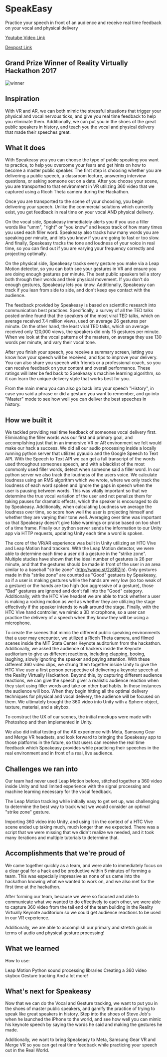 # SpeakEasy

Practice your speech in front of an audience and receive real time feedback on your vocal and physical delivery

[Youtube Video Link](https://www.youtube.com/watch?v=g6q7rjH1Efc&t=3s)

[Devpost Link](https://devpost.com/software/speakeasy-5wl7z2)

## Grand Prize Winner of Reality Virtually Hackathon 2017

![winner](https://pbs.twimg.com/media/DLvscVLUMAI2B0H?format=jpg&name=4096x4096)

## Inspiration
With VR and AR, we can both mimic the stressful situations that trigger your physical and vocal nervous ticks, and give you real time feedback to help you eliminate them. Additionally, we can put you in the shoes of the great public speakers in history, and teach you the vocal and physical delivery that made their speeches great.

## What it does
With Speakeasy you you can choose the type of public speaking you want to practice, to help you overcome your fears and get hints on how to become a master public speaker. The first step is choosing whether you are delivering a public speech, a classroom lecture, answering interview questions, or asking someone out on a date. After you choose your scene, you are transported to that environment in VR utilizing 360 video that we captured using a Ricoh Theta camera during the Hackathon.

Once you are transported to the scene of your choosing, you begin delivering your speech. Unlike the commercial solutions which currently exist, you get feedback in real time on your vocal AND physical delivery.

On the vocal side, Speakeasy immediately alerts you if you use a filler words like "umm", "right" or "you know" and keeps track of how many times you used each filler word. Speakeasy also tracks how many words you are speaking per minute, and lets you know if you are going to fast or too slow. And finally, Speakeasy tracks the tone and loudness of your voice in real time, so you can find out if you are varying your frequency correctly and projecting optimally.

On the physical side, Speakeasy tracks every gesture you make via a Leap Motion detector, so you can both see your gestures in VR and ensure you are doing enough gestures per minute. The best public speakers tell a story both through their words and their physical movement. If you don't do enough gestures, Speakeasy lets you know. Additionally, Speakeasy can track if you lean from side to side, and don't keep eye contact with the audience.

The feedback provided by Speakeasy is based on scientific research into communication best practices. Specifically, a survey of all the TED talks posted online found that the speakers of the most viral TED talks, which on average received 7.4 million views, used on average 26 gestures per minute. On the other hand, the least viral TED talks, which on average received only 120,000 views, the speakers did only 15 gestures per minute. When we look at the vocal patterns of the masters, on average they use 130 words per minute, and vary their vocal tone.

After you finish your speech, you receive a summary screen, letting you know how your speech will be received, and tips to improve your delivery. You can also share you speech with friends or a professional coach, so you can receive feedback on your content and overall performance. These ratings will later be fed back to Speakeasy's machine learning algorithm, so it can learn the unique delivery style that works best for you.

From the main menu you can also go back into your speech "History", in case you said a phrase or did a gesture you want to remember, and go into "Master" mode to see how well you can deliver the best speeches in history.

## How we built it
We tackled providing real time feedback of someones vocal delivery first. Eliminating the filler words was our first and primary goal, and accomplishing just that in an immersive VR or AR environment we felt would make our hack a success. We did all our audio processing inside a locally running python server that utilizes pyaudio and the Google Speech to Text API. With the Speech to Text API we can get a full transcript of the words used throughout someones speech, and with a blacklist of the most commonly used filler words, detect when someone said a filler word. In our python server we also track the loudness of the users voice. We calculate loudness using an RMS algorithm which we wrote, where we only track the loudness of each word spoken and ignore the gaps in speech when the user is pausing between words. This was vitally important so that we determine the true vocal variation of the user and not penalize them for taking pauses for dramatic effects, which the speaker is encouraged to do by Speakeasy. Additionally, when calculating Loudness we average the loudness over time, so score how well the user is projecting himself and whether they are varying their tone well. Averaging over time was important so that Speakeasy doesn't give false warnings or praise based on too short of a time frame. Finally our python server sends the information to our Unity app via HTTP requests, updating Unity each time a word is spoken.

The core of the VR/AR experience was built in Unity utilizing an HTC Vive and Leap Motion hand trackers. With the Leap Motion detector, we were able to determine each time a user did a gesture in the "strike zone". Multiple studies have shown that the ideal number of gestures is 26 per minute, and that the gestures should be made in front of the user in an area similar to a baseball "strike zone" (http://wapo.st/2z8RZjh). Only gestures made in this "strike zone" are counted as "Good" gestuers by Speakeasy, so if a user is making gestures while the hands are very low (so too weak of a gesture) or the hands are too high (too aggressive of a gesture), those "Bad" gestures are ignored and don't fall into the "Good" category. Additionally, with the HTC Vive headset we are able to track whether a user is making a rocking motion as well as whether they are utilizing the stage effectively if the speaker intends to walk around the stage. Finally, with the HTC Vive hand controller, we mimic a 3D microphone, so a user can practice the delivery of a speech when they know they will be using a microphone.

To create the scenes that mimic the different public speaking environments that a user may encounter, we utilized a Ricoh Theta camera, and filmed scenes inside the MIT Stata Center Keynote auditorium from the hackathon. Additionally, we asked the audience of hackers inside the Keynote auditorium to give us different reactions, including clapping, booing, laughing, slowly ignoring the speaker and paying attention. With these different 360 video clips, we strung them together inside Unity to give the HTC Vive user a first person perspective of delivering a keynote speech at the Reality Virtually Hackathon. Beyond this, by capturing different audience reactions, we can give the speech giver a realistic audience reaction when they start using filler words and take on other bad habits. In those instances the audience will boo. When they begin hitting all the optimal delivery techniques for physical and vocal delivery, the audience will be focused on them. We ultimately brought the 360 video into Unity with a Sphere object, texture, material, and a skybox.

To construct the UX of our scenes, the initial mockups were made with Photoshop and then implemented in Unity.

We also did initial testing of the AR experience with Meta, Samsung Gear and Merge VR headsets, and look forward to bringing the Speakeasy app to those platforms in the future, so that users can receive the real time feedback which Speakeasy provides while practicing their speeches in the real environment and in front of a real, live audience.

## Challenges we ran into
Our team had never used Leap Motion before, stitched together a 360 video inside Unity and had limited experience with the signal processing and machine learning necessary for the vocal feedback.

The Leap Motion tracking while initially easy to get set up, was challenging to determine the best way to track what we would consider an optimal "strike zone" gesture.

Importing 360 video into Unity, and using it in the context of a HTC Vive scene ended up taking much, much longer than we expected. There was a script that we were missing that we didn't realize we needed, and it took many iterations and multiple tutorials to determine that.

## Accomplishments that we're proud of
We came together quickly as a team, and were able to immediately focus on a clear goal for a hack and be productive within 5 minutes of forming a team. This was especially impressive as none of us came into the hackathon knowing what we wanted to work on, and we also met for the first time at the hackathon.

After forming our team, because we were so focused and able to communicate what we wanted to do effectively to each other, we were able to capture 360 video from the tail end of the team building in the Reality Virtually Keynote auditorium so we could get audience reactions to be used in our VR experience.

Additionally, we are able to accomplish our primary and stretch goals in terms of audio and physical gesture processing!

## What we learned
How to use:

Leap Motion
Python sound processing libraries
Creating a 360 video skybox
Gesture tracking
And a lot more!

## What's next for Speakeasy

Now that we can do the Vocal and Gesture tracking, we want to put you in the shoes of master public speakers, and gamify the practice of trying to speak like great speakers in history. Step into the shoes of Steve Job's when he launched the iPhone to the world, and see how well you can mimic his keynote speech by saying the words he said and making the gestures he made.

Additionally, we want to bring Speakeasy to Meta, Samsung Gear VR and Merge VR so you can get real time feedback while practicing your speech out in the Real World.
